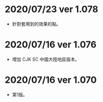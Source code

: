 # 2020/07/23 ver 1.078
* 針對套用到的效果的點。

# 2020/07/16 ver 1.076
* 增加 CJK SC 中國大陸地區版本。

# 2020/07/16 ver 1.070
* 第1版。